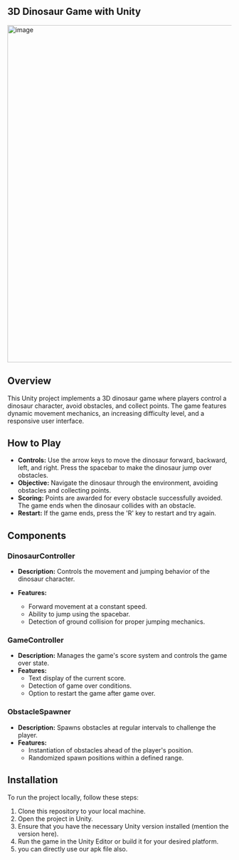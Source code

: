## 3D Dinosaur Game with Unity

<img width="758" alt="image" src="https://github.com/SE-CTSE/Assignment_3/assets/67488752/624466d2-cafc-430c-8008-f2b4da852984">



## Overview

This Unity project implements a 3D dinosaur game where players control a dinosaur character, avoid obstacles, and collect points. The game features dynamic movement mechanics, an increasing difficulty level, and a responsive user interface.

## How to Play

- **Controls:** Use the arrow keys to move the dinosaur forward, backward, left, and right. Press the spacebar to make the dinosaur jump over obstacles.
- **Objective:** Navigate the dinosaur through the environment, avoiding obstacles and collecting points.
- **Scoring:** Points are awarded for every obstacle successfully avoided. The game ends when the dinosaur collides with an obstacle.
- **Restart:** If the game ends, press the 'R' key to restart and try again.

## Components

### DinosaurController

- **Description:** Controls the movement and jumping behavior of the dinosaur character.

- **Features:**
  - Forward movement at a constant speed.
  - Ability to jump using the spacebar.
  - Detection of ground collision for proper jumping mechanics.

### GameController

- **Description:** Manages the game's score system and controls the game over state.
- **Features:**
  - Text display of the current score.
  - Detection of game over conditions.
  - Option to restart the game after game over.

### ObstacleSpawner

- **Description:** Spawns obstacles at regular intervals to challenge the player.
- **Features:**
  - Instantiation of obstacles ahead of the player's position.
  - Randomized spawn positions within a defined range.

## Installation

To run the project locally, follow these steps:

1. Clone this repository to your local machine.
2. Open the project in Unity.
3. Ensure that you have the necessary Unity version installed (mention the version here).
4. Run the game in the Unity Editor or build it for your desired platform.
5. you can directly use our apk file also.
